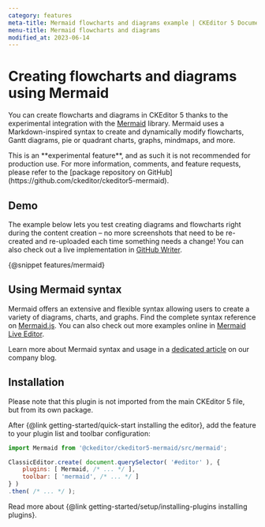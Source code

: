 ```yaml
---
category: features
meta-title: Mermaid flowcharts and diagrams example | CKEditor 5 Documentation
menu-title: Mermaid flowcharts and diagrams
modified_at: 2023-06-14
---
```


# Creating flowcharts and diagrams using Mermaid

You can create flowcharts and diagrams in CKEditor&nbsp;5 thanks to the experimental integration with the [Mermaid](https://mermaid.js.org/) library. Mermaid uses a Markdown-inspired syntax to create and dynamically modify flowcharts, Gantt diagrams, pie or quadrant charts, graphs, mindmaps, and more.

<info-box warning>
	This is an **experimental feature**, and as such it is not recommended for production use. For more information, comments, and feature requests, please refer to the [package repository on GitHub](https://github.com/ckeditor/ckeditor5-mermaid).
</info-box>

## Demo

The example below lets you test creating diagrams and flowcharts right during the content creation &ndash; no more screenshots that need to be re-created and re-uploaded each time something needs a change! You can also check out a live implementation in [GitHub Writer](https://ckeditor.com/blog/github-writer-now-available-with-mermaid-support/).

{@snippet features/mermaid}

## Using Mermaid syntax

Mermaid offers an extensive and flexible syntax allowing users to create a variety of diagrams, charts, and graphs. Find the complete syntax reference on [Mermaid.js](https://mermaid.js.org/intro/). You can also check out more examples online in [Mermaid Live Editor](https://mermaid.live/).

Learn more about Mermaid syntax and usage in a [dedicated article](https://ckeditor.com/blog/basic-overview-of-creating-flowcharts-using-mermaid/) on our company blog.

## Installation

<infobox>
	Please note that this plugin is not imported from the main CKEditor&nbsp;5 file, but from its own package.
</infobox>

After {@link getting-started/quick-start installing the editor}, add the feature to your plugin list and toolbar configuration:

```js
import Mermaid from '@ckeditor/ckeditor5-mermaid/src/mermaid';

ClassicEditor.create( document.querySelector( '#editor' ), {
	plugins: [ Mermaid, /* ... */ ],
	toolbar: [ 'mermaid', /* ... */ ]
} )
.then( /* ... */ );
```

<info-box info>
	Read more about {@link getting-started/setup/installing-plugins installing plugins}.
</info-box>
